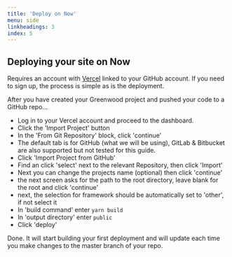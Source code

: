 ```yaml
---
title: 'Deploy on Now'
menu: side
linkheadings: 3
index: 5
---
```


## Deploying your site on Now

Requires an account with [Vercel](https://vercel.com/) linked to your GitHub account. If you need to sign up, the process is simple as is the deployment.

After you have created your Greenwood project and pushed your code to a GitHub repo...

- Log in to your Vercel account and proceed to the dashboard.
- Click the 'Import Project' button
- In the 'From Git Repository' block, click 'continue'
- The default tab is for GitHub (what we will be using), GitLab & Bitbucket are also supported but not tested for this guide.
- Click 'Import Project from GitHub'
- Find an click 'select' next to the relevant Repository, then click 'Import'
- Next you can change the projects name (optional) then click 'continue'
- the next screen asks for the path to the root directory, leave blank for the root and click 'continue'
- next, the selection for framework should be automatically set to 'other', if not select it
- In 'build command' enter `yarn build`
- In 'output directory' enter `public`
- Click 'deploy'

Done. It will start building your first deployment and will update each time you make changes to the master branch of your repo.
